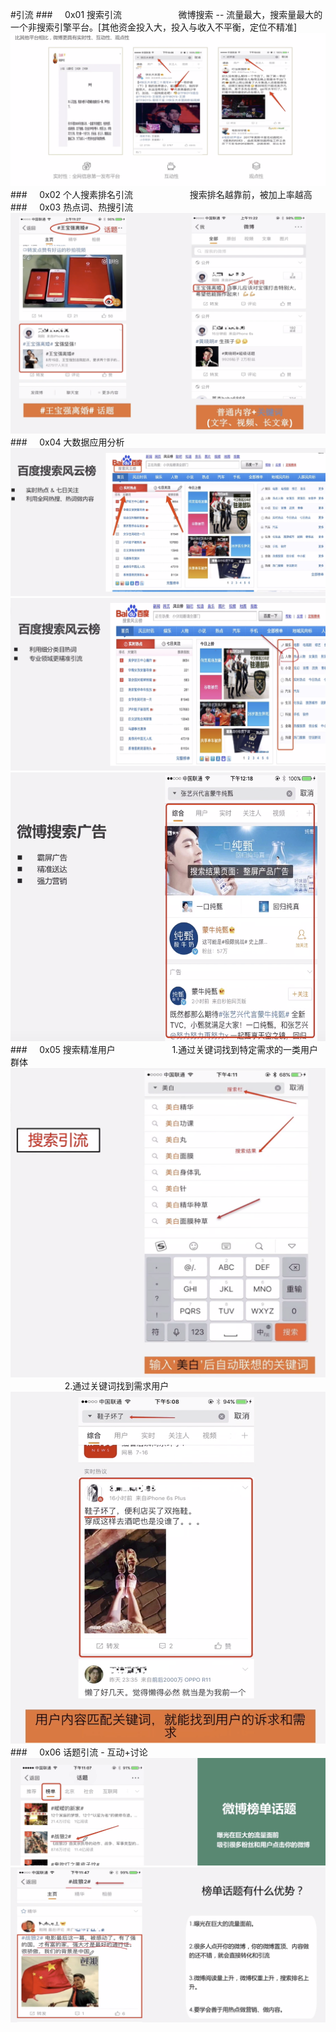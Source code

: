 #引流
###&nbsp;&nbsp;&nbsp;&nbsp;&nbsp;0x01 搜索引流
&nbsp;&nbsp;&nbsp;&nbsp;&nbsp;&nbsp;&nbsp;&nbsp;&nbsp;&nbsp;&nbsp;&nbsp;&nbsp;&nbsp;&nbsp;&nbsp;&nbsp;&nbsp;&nbsp;&nbsp;&nbsp;&nbsp;微博搜索 -- 流量最大，搜索量最大的一个非搜索引擎平台。[其他资金投入大，投入与收入不平衡，定位不精准]
![](/assets/ys.png)
###&nbsp;&nbsp;&nbsp;&nbsp;&nbsp;0x02 个人搜素排名引流
&nbsp;&nbsp;&nbsp;&nbsp;&nbsp;&nbsp;&nbsp;&nbsp;&nbsp;&nbsp;&nbsp;&nbsp;&nbsp;&nbsp;&nbsp;&nbsp;&nbsp;&nbsp;&nbsp;&nbsp;&nbsp;&nbsp;搜索排名越靠前，被加上率越高
###&nbsp;&nbsp;&nbsp;&nbsp;&nbsp;0x03 热点词、热搜引流
![](/assets/ht.png)
###&nbsp;&nbsp;&nbsp;&nbsp;&nbsp;0x04 大数据应用分析
![](/assets/bdfyb.png)
![](/assets/bdf.png)
![](/assets/bp.png)
###&nbsp;&nbsp;&nbsp;&nbsp;&nbsp;0x05 搜索精准用户
&nbsp;&nbsp;&nbsp;&nbsp;&nbsp;&nbsp;&nbsp;&nbsp;&nbsp;&nbsp;&nbsp;&nbsp;&nbsp;&nbsp;&nbsp;&nbsp;&nbsp;&nbsp;&nbsp;&nbsp;&nbsp;&nbsp;1.通过关键词找到特定需求的一类用户群体
![](/assets/gjc.png)
&nbsp;&nbsp;&nbsp;&nbsp;&nbsp;&nbsp;&nbsp;&nbsp;&nbsp;&nbsp;&nbsp;&nbsp;&nbsp;&nbsp;&nbsp;&nbsp;&nbsp;&nbsp;&nbsp;&nbsp;&nbsp;&nbsp;2.通过关键词找到需求用户
![](/assets/xq.png)
###&nbsp;&nbsp;&nbsp;&nbsp;&nbsp;0x06 话题引流 - 互动+讨论
![](/assets/bdht.png)
![](/assets/bdht1.png)








